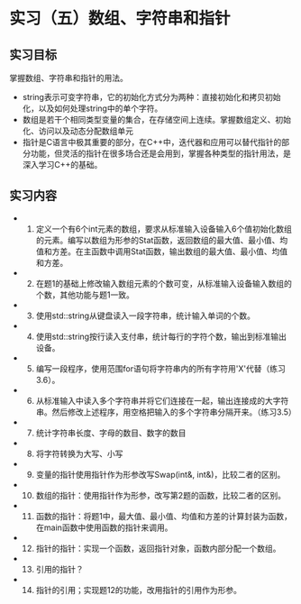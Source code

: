 # 实习（五）数组、字符串和指针
## 实习目标
掌握数组、字符串和指针的用法。
- string表示可变字符串，它的初始化方式分为两种：直接初始化和拷贝初始化，以及如何处理string中的单个字符。
- 数组是若干个相同类型变量的集合，在存储空间上连续。掌握数组定义、初始化、访问以及动态分配数组单元
- 指针是C语言中极其重要的部分，在C++中，迭代器和应用可以替代指针的部分功能，但灵活的指针在很多场合还是会用到，掌握各种类型的指针用法，是深入学习C++的基础。

## 实习内容
- 1. 定义一个有6个int元素的数组，要求从标准输入设备输入6个值初始化数组的元素。编写以数组为形参的Stat函数，返回数组的最大值、最小值、均值和方差。在主函数中调用Stat函数，输出数组的最大值、最小值、均值和方差。
- 2. 在题1的基础上修改输入数组元素的个数可变，从标准输入设备输入数组的个数，其他功能与题1一致。
- 3. 使用std::string从键盘读入一段字符串，统计输入单词的个数。
- 4. 使用std::string按行读入支付串，统计每行的字符个数，输出到标准输出设备。
- 5. 编写一段程序，使用范围for语句将字符串内的所有字符用'X'代替（练习3.6）。
- 6. 从标准输入中读入多个字符串并将它们连接在一起，输出连接成的大字符串。然后修改上述程序，用空格把输入的多个字符串分隔开来。（练习3.5）
- 7. 统计字符串长度、字母的数目、数字的数目
- 8. 将字符转换为大写、小写
- 9. 变量的指针使用指针作为形参改写Swap(int&, int&)，比较二者的区别。
- 10. 数组的指针：使用指针作为形参，改写第2题的函数，比较二者的区别。
- 11. 函数的指针：将题1中，最大值、最小值、均值和方差的计算封装为函数，在main函数中使用函数的指针来调用。
- 12. 指针的指针：实现一个函数，返回指针对象，函数内部分配一个数组。
- 13. 引用的指针？
- 14. 指针的引用；实现题12的功能，改用指针的引用作为形参。